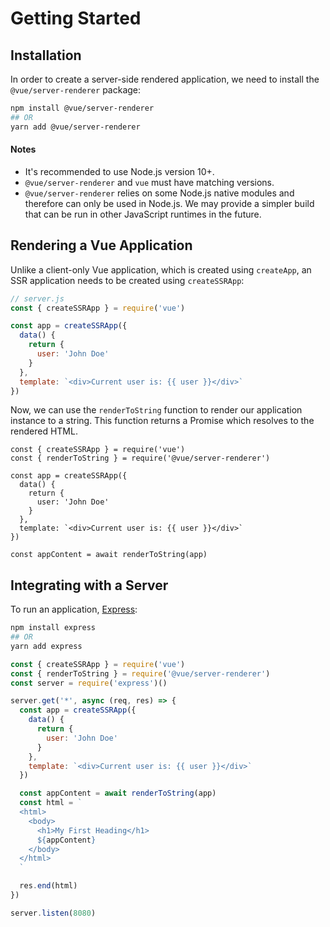 # Getting Started

## Installation

In order to create a server-side rendered application, we need to install the `@vue/server-renderer` package:

```bash
npm install @vue/server-renderer
## OR
yarn add @vue/server-renderer
```

#### Notes

- It's recommended to use Node.js version 10+.
- `@vue/server-renderer` and `vue` must have matching versions.
- `@vue/server-renderer` relies on some Node.js native modules and therefore can only be used in Node.js. We may provide a simpler build that can be run in other JavaScript runtimes in the future.

## Rendering a Vue Application

Unlike a client-only Vue application, which is created using `createApp`, an SSR application needs to be created using `createSSRApp`:

```js
// server.js
const { createSSRApp } = require('vue')

const app = createSSRApp({
  data() {
    return {
      user: 'John Doe'
    }
  },
  template: `<div>Current user is: {{ user }}</div>`
})
```

Now, we can use the `renderToString` function to render our application instance to a string. This function returns a Promise which resolves to the rendered HTML.

```js{2,13}
const { createSSRApp } = require('vue')
const { renderToString } = require('@vue/server-renderer')

const app = createSSRApp({
  data() {
    return {
      user: 'John Doe'
    }
  },
  template: `<div>Current user is: {{ user }}</div>`
})

const appContent = await renderToString(app)
```

## Integrating with a Server

To run an application, [Express](https://expressjs.com/):

```bash
npm install express
## OR
yarn add express
```

```js
const { createSSRApp } = require('vue')
const { renderToString } = require('@vue/server-renderer')
const server = require('express')()

server.get('*', async (req, res) => {
  const app = createSSRApp({
    data() {
      return {
        user: 'John Doe'
      }
    },
    template: `<div>Current user is: {{ user }}</div>`
  })

  const appContent = await renderToString(app)
  const html = `
  <html>
    <body>
      <h1>My First Heading</h1>
      ${appContent}
    </body>
  </html>
  `

  res.end(html)
})

server.listen(8080)
```
